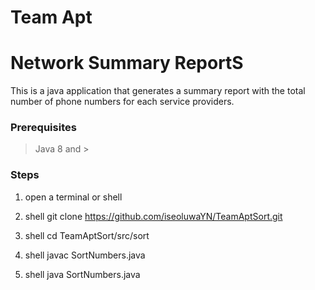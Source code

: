 
# Team Apt 


# Network Summary ReportS
This is a java application that generates a summary report with the total number of phone numbers for each service providers.

### Prerequisites
> Java 8 and >

### Steps
1. open a terminal or shell
1. shell
   git clone https://github.com/iseoluwaYN/TeamAptSort.git
    
1. shell
   cd TeamAptSort/src/sort
    
1. shell
   javac SortNumbers.java
    
1. shell
   java SortNumbers.java
